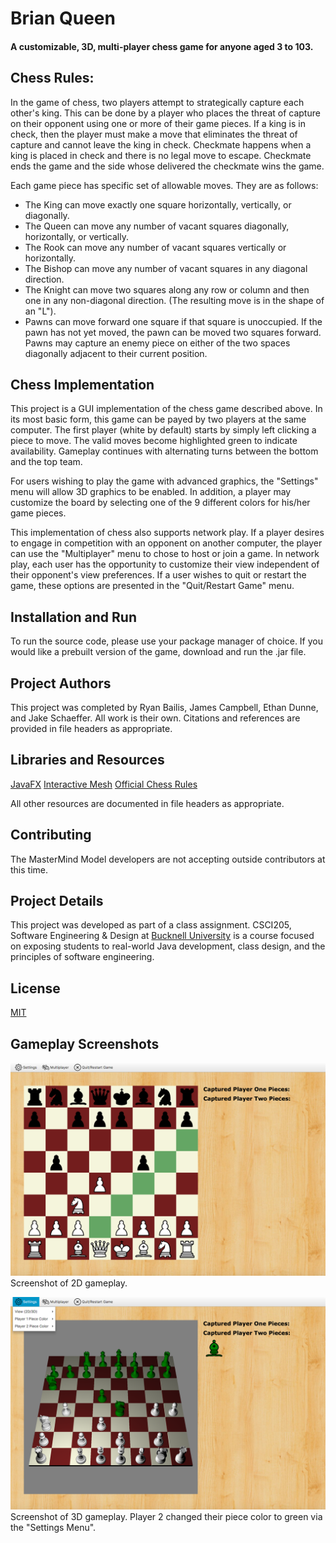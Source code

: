 # Brian Queen
#### A customizable, 3D, multi-player chess game for anyone aged 3 to 103.


## Chess Rules:
In the game of chess, two players attempt to strategically capture each other's king. This can be done by a player who places the threat of capture on their opponent using one or more of their game pieces. If a king is in check, then the player must make a move that eliminates the threat of capture and cannot leave the king in check. Checkmate happens when a king is placed in check and there is no legal move to escape. Checkmate ends the game and the side whose delivered the checkmate wins the game.

Each game piece has specific set of allowable moves. They are as follows:
* The King can move exactly one square horizontally, vertically, or diagonally.
* The Queen can move any number of vacant squares diagonally, horizontally, or vertically.
* The Rook can move any number of vacant squares vertically or horizontally.
* The Bishop can move any number of vacant squares in any diagonal direction.
* The Knight can move two squares along any row or column and then one in any non-diagonal direction. (The resulting move is in the shape of an "L").
* Pawns can move forward one square if that square is unoccupied. If the pawn has not yet moved, the pawn can be moved two squares forward. Pawns may capture an enemy piece on either of the two spaces diagonally adjacent to their current position.

## Chess Implementation
This project is a GUI implementation of the chess game described above. In its most basic form, this game can be payed by two players at the same computer. The first player (white by default) starts by simply left clicking a piece to move. The valid moves become highlighted green to indicate availability. Gameplay continues with alternating turns between the bottom and the top team. 

For users wishing to play the game with advanced graphics, the "Settings" menu will allow 3D graphics to be enabled. In addition, a player may customize the board by selecting one of the 9 different colors for his/her game pieces.

This implementation of chess also supports network play. If a player desires to engage in competition with an opponent on another computer, the player can use the "Multiplayer" menu to chose to host or join a game. In network play, each user has the opportunity to customize their view independent of their opponent's view preferences. If a user wishes to quit or restart the game, these options are presented in the "Quit/Restart Game" menu.

## Installation and Run
To run the source code, please use your package manager of choice. If you would like a prebuilt version of the game, download and run the .jar file. 

## Project Authors
This project was completed by Ryan Bailis, James Campbell, Ethan Dunne, and Jake Schaeffer. All work is their own. Citations and references are provided in file headers as appropriate. 

## Libraries and Resources
[JavaFX](https://openjfx.io) 
[Interactive Mesh](http://www.interactivemesh.org/models/jfx3dimporter.html)
[Official Chess Rules](http://www.uschess.org/content/view/7324/)

All other resources are documented in file headers as appropriate.

## Contributing
The MasterMind Model developers are not accepting outside contributors at this time.

## Project Details
This project was developed as part of a class assignment. CSCI205, Software Engineering & Design at [Bucknell University](https://bucknell.edu) is a course focused on exposing students to real-world Java development, class design, and the principles of software engineering.

## License
[MIT](https://choosealicense.com/licenses/mit/)

## Gameplay Screenshots
![Chess Game 2D](/design/screenshot2D.png)
Screenshot of 2D gameplay.

![Chess Game 3D](/design/screenshot3D.png)
Screenshot of 3D gameplay. Player 2 changed their piece color to green via the "Settings Menu".




